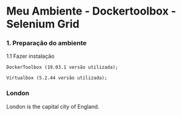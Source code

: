 <div id="DockerToolbox" class="tabcontent">
  <h1>Meu Ambiente - Dockertoolbox - Selenium Grid </h1>
  <p><h3>1. Preparação do ambiente</h3></p>
   <p>1.1 Fazer instalação </p>
   <p><code>DockerToolbox (19.03.1 versão utilizada);</code></p>
   <p><code>Virtualbox (5.2.44 versão utilizada);</code></p>
</div>



<div id="London" class="tabcontent">
  <h3>London</h3>
  <p>London is the capital city of England.</p>
</div>
